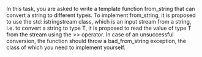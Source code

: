 In this task, you are asked to write a template function from_string that can convert a string to different types. To implement from_string, it is proposed to use the std::istringstream class, which is an input stream from a string, i.e. to convert a string to type T, it is proposed to read the value of type T from the stream using the >> operator. In case of an unsuccessful conversion, the function should throw a bad_from_string exception, the class of which you need to implement yourself.
